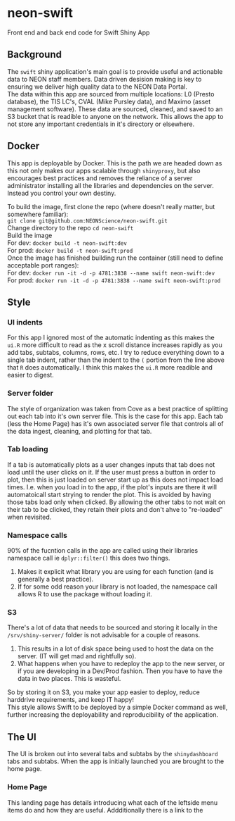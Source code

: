 # neon-swift

Front end and back end code for Swift Shiny App

## Background  
The `swift` shiny application's main goal is to provide useful and actionable data to NEON staff members. Data driven desision making is key to ensuring we deliver high quality data to the NEON Data Portal.  
The data within this app are sourced from multiple locations: L0 (Presto database), the TIS LC's, CVAL (Mike Pursley data), and Maximo (asset management software). These data are sourced, cleaned, and saved to an S3 bucket that is readible to anyone on the network. This allows the app to not store any important credentials in it's directory or elsewhere.  

## Docker
This app is deployable by Docker. This is the path we are headed down as this not only makes our apps scalable through `shinyproxy`, but also encourages best practices and removes the reliance of a server administrator installing all the libraries and dependencies on the server. Instead you control your own destiny.   
  
To build the image, first clone the repo (where doesn't really matter, but somewhere familiar):  
`git clone git@github.com:NEONScience/neon-swift.git`  
Change directory to the repo
`cd neon-swift`  
Build the image  
For dev:  `docker build -t neon-swift:dev`  
For prod: `docker build -t neon-swift:prod`  
Once the image has finished building run the container (still need to define acceptable port ranges):  
For dev:  `docker run -it -d -p 4781:3838 --name swift neon-swift:dev`  
For prod: `docker run -it -d -p 4781:3838 --name swift neon-swift:prod`
  
## Style  

### UI indents  
For this app I ignored most of the automatic indenting as this makes the `ui.R` more difficult to read as the x scroll distance increases rapidly as you add tabs, subtabs, columns, rows, etc. I try to reduce everything down to a single tab indent, rather than the indent to the `(` portion from the line above that `R` does automatically. I think this makes the `ui.R` more readible and easier to digest.  

### Server folder   
The style of organization was taken from Cove as a best practice of splitting out each tab into it's own server file. This is the case for this app. Each tab (less the Home Page) has it's own associated server file that controls all of the data ingest, cleaning, and plotting for that tab.
### Tab loading   
If a tab is automatically plots as a user changes inputs that tab does not load until the user clicks on it. If the user must press a button in order to plot, then this is just loaded on server start up as this does not impact load times. I.e. when you load in to the app, if the plot's inputs are there it will automatoicall start strying to render the plot. This is avoided by having those tabs load only when clicked. By allowing the other tabs to not wait on their tab to be clicked, they retain their plots and don't ahve to "re-loaded" when revisited.
### Namespace calls
90% of the fucntion calls in the app are called using their libraries namespace call ie `dplyr::filter()` this does two things. 
1. Makes it explicit what library you are using for each function (and is generally a best practice).
2. If for some odd reason your library is not loaded, the namespace call allows R to use the package without loading it.
### S3  
There's a lot of data that needs to be sourced and storing it locally in the `/srv/shiny-server/` folder is not advisable for a couple of reasons.
1. This results in a lot of disk space being used to host the data on the server. (IT will get mad and rightfully so).
2. What happens when you have to redeploy the app to the new server, or if you are developing in a Dev/Prod fashion. Then you have to have the data in two places. This is wasteful.  

So by storing it on S3, you make your app easier to deploy, reduce harddrive requirements, and keep IT happy!  
This style allows Swift to be deployed by a simple Docker command as well, further increasing the deployability and reproducibility of the application.   

## The UI  
The UI is broken out into several tabs and subtabs by the `shinydashboard` tabs and subtabs. When the app is initially launched you are brought to the home page.

### Home Page  
This landing page has details introducing what each of the leftside menu items do and how they are useful. Addditionally there is a link to the 

